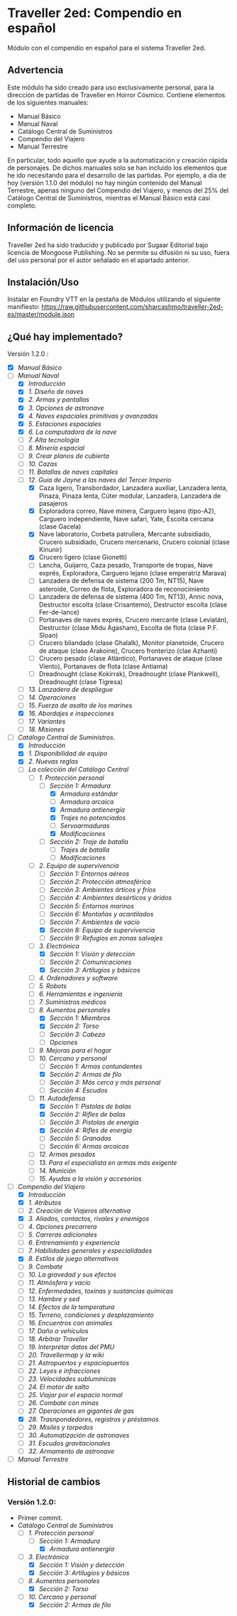 # Traveller 2ed: Compendio en español

Módulo con el compendio en español para el sistema Traveller 2ed.

## Advertencia

Este módulo ha sido creado para uso exclusivamente personal, para la dirección de partidas de Traveller en Horror Cósmico. Contiene elementos de
los siguientes manuales:

* Manual Básico
* Manual Naval
* Catálogo Central de Suministros
* Compendio del Viajero
* Manual Terrestre

En particular, todo aquello que ayude a la automatización y creación rápida de personajes. De dichos manuales solo se han incluido los elementos
que he ido necesitando para el desarrollo de las partidas. Por ejemplo, a día de hoy (versión 1.1.0 del módulo) no hay ningún contenido del
Manual Terrestre, apenas ninguno del Compendio del Viajero, y menos del 25% del Catálogo Central de Suministros, mientras el Manual Básico está
casi completo.

## Información de licencia

Traveller 2ed ha sido traducido y publicado por Sugaar Editorial bajo licencia de Mongoose Publishing. No se permite su difusión ni su uso, fuera
del uso personal por el autor señalado en el apartado anterior.

## Instalación/Uso

Instalar en Foundry VTT en la pestaña de Módulos utilizando el siguiente manifiesto:
<https://raw.githubusercontent.com/sharcashmo/traveller-2ed-es/master/module.json>  

## ¿Qué hay implementado?

Versión 1.2.0 :

* [X] *Manual Básico*
* [ ] *Manual Naval*
  * [X] *Introducción*
  * [X] *1. Diseño de naves*
  * [X] *2. Armas y pantallas*
  * [X] *3. Opciones de astronave*
  * [X] *4. Naves espaciales primitivas y avanzadas*
  * [X] *5. Estaciones espaciales*
  * [X] *6. La computadora de la nave*
  * [ ] *7. Alta tecnología*
  * [ ] *8. Minería espacial*
  * [ ] *9. Crear planos de cubierta*
  * [ ] *10. Cazas*
  * [ ] *11. Batallas de naves capitales*
  * [ ] *12. Guía de Jayne a las naves del Tercer Imperio*
    * [X] Caza ligero, Transbordador, Lanzadera auxiliar, Lanzadera lenta, Pinaza, Pinaza lenta, Cúter modular, Lanzadera, Lanzadera de pasajeros
    * [X] Exploradora correo, Nave minera, Carguero lejano (tipo-A2), Carguero independiente, Nave safari, Yate, Escolta cercana (clase Gacela)
    * [X] Nave laboratorio, Corbeta patrullera, Mercante subsidiado, Crucero subsidiado, Crucero mercenario, Crucero colonial (clase Kinunir)
    * [X] Crucero ligero (clase Gionetti)
    * [ ] Lancha, Guijarro, Caza pesado, Transporte de tropas, Nave exprés, Exploradora, Carguero lejano (clase emperatriz Marava)
    * [ ] Lanzadera de defensa de sistema (200 Tm, NT15), Nave asteroide, Correo de flota, Exploradora de reconocimiento
    * [ ] Lanzadera de defensa de sistema (400 Tm, NT13), Annic nova, Destructor escolta (clase Crisantemo), Destructor escolta (clase Fer-de-lance)
    * [ ] Portanaves de naves exprés, Crucero mercante (clase Leviatán), Destructor (clase Midu Agasham), Escolta de flota (clase P.F. Sloan)
    * [ ] Crucero bliandado (clase Ghalalk), Monitor planetoide, Crucero de ataque (clase Arakoine), Crucero fronterizo (clae Azhanti)
    * [ ] Crucero pesado (clase Atlántico), Portanaves de ataque (clase Viento), Portanaves de flota (clase Antiama)
    * [ ] Dreadnought (clase Kokirrak), Dreadnought (clase Plankwell), Dreadnought (clase Tigresa)
  * [ ] *13. Lanzadera de despliegue*
  * [ ] *14. Operaciones*
  * [ ] *15. Fuerza de asalto de los marines*
  * [X] *16. Abordajes e inspecciones*
  * [ ] *17. Variantes*
  * [ ] *18. Misiones*
* [ ] *Catálogo Central de Suministros*.
  * [X] *Introducción*
  * [X] *1. Disponibilidad de equipo*
  * [X] *2. Nuevas reglas*
  * [ ] *La colección del Catálogo Central*
    * [ ] *1. Protección personal*
      * [ ] *Sección 1: Armadura*
        * [X] *Armadura estándar*
        * [ ] *Armadura arcaica*
        * [X] *Armadura antienergía*
        * [X] *Trajes no potenciados*
        * [ ] *Servoarmaduras*
        * [X] *Modificaciones*
      * [ ] *Sección 2: Traje de batalla*
        * [ ] *Trajes de batalla*
        * [ ] *Modificaciones*
    * [ ] *2. Equipo de supervivencia*
      * [ ] *Sección 1: Entornos aéreos*
      * [ ] *Sección 2: Protección atmosférica*
      * [ ] *Sección 3: Ambientes árticos y fríos*
      * [ ] *Sección 4: Ambientes desérticos y áridos*
      * [ ] *Sección 5: Entornos marinos*
      * [ ] *Sección 6: Montañas y acantilados*
      * [ ] *Sección 7: Ambientes de vacío*
      * [X] *Sección 8: Equipo de supervivencia*
      * [ ] *Sección 9: Refugios en zonas salvajes*
    * [ ] *3. Electrónica*
      * [X] *Sección 1: Visión y detección*
      * [ ] *Sección 2: Comunicaciones*
      * [X] *Sección 3: Artilugios y básicos*
    * [ ] *4. Ordenadores y software*
    * [ ] *5. Robots*
    * [ ] *6. Herramientas e ingeniería*
    * [ ] *7. Suministros médicos*
    * [ ] *8. Aumentos personales*
      * [X] *Sección 1: Miembros*
      * [X] *Sección 2: Torso*
      * [ ] *Sección 3: Cabeza*
      * [ ] *Opciones*
    * [ ] *9. Mejoras para el hogar*
    * [ ] *10. Cercano y personal*
      * [ ] *Sección 1: Armas contundentes*
      * [X] *Sección 2: Armas de filo*
      * [ ] *Sección 3: Más cerca y más personal*
      * [ ] *Sección 4: Escudos*
    * [ ] *11. Autodefensa*
      * [X] *Sección 1: Pistolas de balas*
      * [X] *Sección 2: Rifles de balas*
      * [ ] *Sección 3: Pistolas de energía*
      * [X] *Sección 4: Rifles de energía*
      * [ ] *Sección 5: Granadas*
      * [ ] *Sección 6: Armas arcaicas*
    * [ ] *12. Armas pesadas*
    * [ ] *13. Para el especialista en armas más exigente*
    * [ ] *14. Munición*
    * [ ] *15. Ayudas a la visión y accesorios*
* [ ] *Compendio del Viajero*
  * [X] *Introducción*
  * [X] *1. Atributos*
  * [ ] *2. Creación de Viajeros alternativa*
  * [X] *3. Aliados, contactos, rivales y enemigos*
  * [ ] *4. Opciones precarrera*
  * [ ] *5. Carreras adicionales*
  * [ ] *6. Entrenamiento y experiencia*
  * [ ] *7. Habilidades generales y especialidades*
  * [X] *8. Estilos de juego alternativos*
  * [ ] *9. Combate*
  * [ ] *10. La gravedad y sus efectos*
  * [ ] *11. Atmósfera y vacío*
  * [ ] *12. Enfermedades, toxinas y sustancias químicas*
  * [ ] *13. Hambre y sed*
  * [ ] *14. Efectos de la temperatura*
  * [ ] *15. Terreno, condiciones y desplazamiento*
  * [ ] *16. Encuentros con animales*
  * [ ] *17. Daño a vehículos*
  * [ ] *18. Arbitrar Traveller*
  * [ ] *19. Interpretar datos del PMU*
  * [ ] *20. Travellermap y la wiki*
  * [ ] *21. Astropuertos y espaciopuertos*
  * [ ] *22. Leyes e infracciones*
  * [ ] *23. Velocidades sublumínicas*
  * [ ] *24. El motor de salto*
  * [ ] *25. Viajar por el espacio normal*
  * [ ] *26. Combate con minas*
  * [ ] *27. Operaciones en gigantes de gas*
  * [X] *28. Trasnpondedores, registros y préstamos*
  * [ ] *29. Misiles y torpedos*
  * [ ] *30. Automatización de astronaves*
  * [ ] *31. Escudos gravitacionales*
  * [ ] *32. Armamento de astronave*
* [ ] *Manual Terrestre*

## Historial de cambios

### Versión 1.2.0:

* Primer commit.
* *Catálogo Central de Suministros*
  * [ ] *1. Protección personal*
    * [ ] *Sección 1: Armadura*
      * [X] *Armadura antienergía*
  * [ ] *3. Electrónica*
    * [X] *Sección 1: Visión y detección*
    * [X] *Sección 3: Artilugios y básicos*
  * [ ] *8. Aumentos personales*
    * [X] *Sección 2: Torso*
  * [ ] *10. Cercano y personal*
    * [X] *Sección 2: Armas de filo*